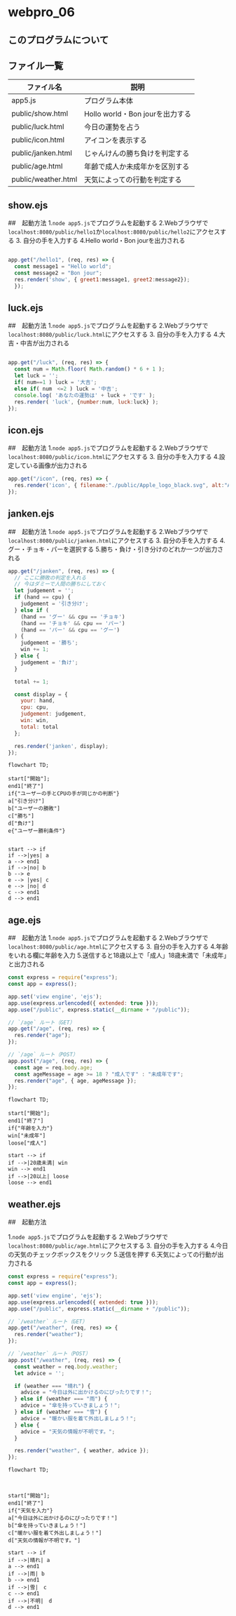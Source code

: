 # webpro_06

## このプログラムについて

## ファイル一覧
ファイル名 | 説明
-|-
app5.js | プログラム本体
public/show.html| Hollo world・Bon jourを出力する
public/luck.html| 今日の運勢を占う
public/icon.html| アイコンを表示する
public/janken.html| じゃんけんの勝ち負けを判定する
public/age.html | 年齢で成人か未成年かを区別する
public/weather.html | 天気によっての行動を判定する

## show.ejs
##　起動方法
1.```node app5.js```でプログラムを起動する
2.Webブラウザで```localhost:8080/public/hello1```か```localhost:8080/public/hello2```にアクセスする
3. 自分の手を入力する
4.Hello world・Bon jourを出力される

```javascript

app.get("/hello1", (req, res) => {
  const message1 = "Hello world";
  const message2 = "Bon jour";
  res.render('show', { greet1:message1, greet2:message2});
  });
```
## luck.ejs
##　起動方法
1.```node app5.js```でプログラムを起動する
2.Webブラウザで```localhost:8080/public/luck.html```にアクセスする
3. 自分の手を入力する
4.大吉・中吉が出力される


```javascript

app.get("/luck", (req, res) => {
  const num = Math.floor( Math.random() * 6 + 1 );
  let luck = '';
  if( num==1 ) luck = '大吉';
  else if( num　<=2 ) luck = '中吉';
  console.log( 'あなたの運勢は' + luck + 'です' );
  res.render( 'luck', {number:num, luck:luck} );
});
```

## icon.ejs
##　起動方法
1.```node app5.js```でプログラムを起動する
2.Webブラウザで```localhost:8080/public/icon.html```にアクセスする
3. 自分の手を入力する
4.設定している画像が出力される


```javascript
app.get("/icon", (req, res) => {
  res.render('icon', { filename:"./public/Apple_logo_black.svg", alt:"Apple Logo"});
});
```

## janken.ejs
##　起動方法
1.```node app5.js```でプログラムを起動する
2.Webブラウザで```localhost:8080/public/janken.html```にアクセスする
3. 自分の手を入力する
4.グー・チョキ・パーを選択する
5.勝ち・負け・引き分けのどれか一つが出力される

```javascript
app.get("/janken", (req, res) => {
  // ここに勝敗の判定を入れる
  // 今はダミーで人間の勝ちにしておく
  let judgement = '';
  if (hand == cpu) {
    judgement = '引き分け';
  } else if (
    (hand == 'グー' && cpu == 'チョキ')
    (hand == 'チョキ' && cpu == 'パー')
    (hand == 'パー' && cpu == 'グー')
  ) {
    judgement = '勝ち';
    win += 1;
  } else {
    judgement = '負け';
  }

  total += 1;

  const display = {
    your: hand,
    cpu: cpu,
    judgement: judgement,
    win: win,
    total: total
  };

  res.render('janken', display);
});
```

```mermaid
flowchart TD;

start["開始"];
end1["終了"]
if{"ユーザーの手とCPUの手が同じかの判断"}
a["引き分け"]
b["ユーザーの勝敗"]
c["勝ち"]
d["負け"]
e{"ユーザー勝利条件"}


start --> if
if -->|yes| a
a --> end1
if -->|no| b
b --> e
e --> |yes| c
e --> |no| d
c --> end1
d --> end1

```
## age.ejs
##　起動方法
1.```node app5.js```でプログラムを起動する
2.Webブラウザで```localhost:8080/public/age.html```にアクセスする
3. 自分の手を入力する
4.年齢をいれる欄に年齢を入力
5.送信すると18歳以上で「成人」18歳未満で「未成年」と出力される

```javascript
const express = require("express");
const app = express();

app.set('view engine', 'ejs');
app.use(express.urlencoded({ extended: true }));
app.use("/public", express.static(__dirname + "/public"));

// `/age` ルート（GET）
app.get("/age", (req, res) => {
  res.render("age");
});

// `/age` ルート（POST）
app.post("/age", (req, res) => {
  const age = req.body.age;
  const ageMessage = age >= 18 ? "成人です" : "未成年です";
  res.render("age", { age, ageMessage });
});
```






```mermaid
flowchart TD;

start["開始"];
end1["終了"]
if{"年齢を入力"}
win["未成年"]
loose["成人"]

start --> if
if -->|20歳未満| win
win --> end1
if -->|20以上| loose
loose --> end1
```

## weather.ejs
##　起動方法

1.```node app5.js```でプログラムを起動する
2.Webブラウザで```localhost:8080/public/age.html```にアクセスする
3. 自分の手を入力する
4.今日の天気のチェックボックスをクリック
5.送信を押す
6.天気によっての行動が出力される

```javascript
const express = require("express");
const app = express();

app.set('view engine', 'ejs');
app.use(express.urlencoded({ extended: true }));
app.use("/public", express.static(__dirname + "/public"));

// `/weather` ルート（GET）
app.get("/weather", (req, res) => {
  res.render("weather");
});

// `/weather` ルート（POST）
app.post("/weather", (req, res) => {
  const weather = req.body.weather;
  let advice = '';

  if (weather === "晴れ") {
    advice = "今日は外に出かけるのにぴったりです！";
  } else if (weather === "雨") {
    advice = "傘を持っていきましょう！";
  } else if (weather === "雪") {
    advice = "暖かい服を着て外出しましょう！";
  } else {
    advice = "天気の情報が不明です。";
  }

  res.render("weather", { weather, advice });
});
```





```mermaid
flowchart TD;



start["開始"];
end1["終了"]
if{"天気を入力"}
a["今日は外に出かけるのにぴったりです！"]
b["傘を持っていきましょう！"]
c["暖かい服を着て外出しましょう！"]
d["天気の情報が不明です。"]

start --> if
if -->|晴れ| a
a --> end1
if -->|雨| b
b --> end1
if -->|雪|　c
c --> end1
if -->|不明|　d
d --> end1
```